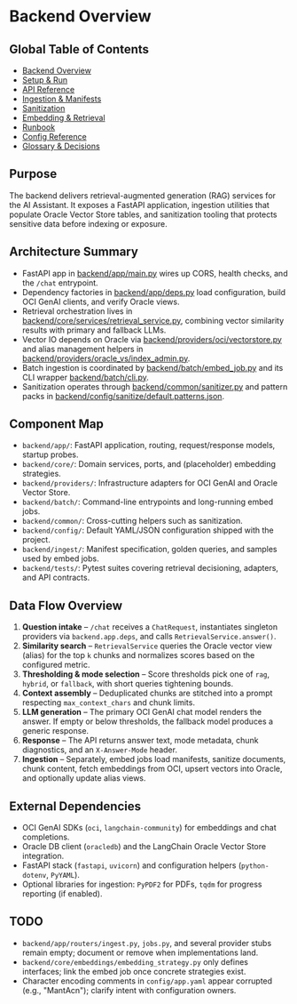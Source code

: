 ﻿# Backend Overview

## Global Table of Contents
- [Backend Overview](./BACKEND_OVERVIEW.md)
- [Setup & Run](./SETUP_AND_RUN.md)
- [API Reference](./API_REFERENCE.md)
- [Ingestion & Manifests](./INGESTION_AND_MANIFESTS.md)
- [Sanitization](./SANITIZATION.md)
- [Embedding & Retrieval](./EMBEDDING_AND_RETRIEVAL.md)
- [Runbook](./RUNBOOK.md)
- [Config Reference](./CONFIG_REFERENCE.md)
- [Glossary & Decisions](./GLOSSARY_AND_DECISIONS.md)

## Purpose
The backend delivers retrieval-augmented generation (RAG) services for the AI Assistant. It exposes a FastAPI application, ingestion utilities that populate Oracle Vector Store tables, and sanitization tooling that protects sensitive data before indexing or exposure.

## Architecture Summary
- FastAPI app in [backend/app/main.py](../../backend/app/main.py) wires up CORS, health checks, and the `/chat` entrypoint.
- Dependency factories in [backend/app/deps.py](../../backend/app/deps.py) load configuration, build OCI GenAI clients, and verify Oracle views.
- Retrieval orchestration lives in [backend/core/services/retrieval_service.py](../../backend/core/services/retrieval_service.py), combining vector similarity results with primary and fallback LLMs.
- Vector IO depends on Oracle via [backend/providers/oci/vectorstore.py](../../backend/providers/oci/vectorstore.py) and alias management helpers in [backend/providers/oracle_vs/index_admin.py](../../backend/providers/oracle_vs/index_admin.py).
- Batch ingestion is coordinated by [backend/batch/embed_job.py](../../backend/batch/embed_job.py) and its CLI wrapper [backend/batch/cli.py](../../backend/batch/cli.py).
- Sanitization operates through [backend/common/sanitizer.py](../../backend/common/sanitizer.py) and pattern packs in [backend/config/sanitize/default.patterns.json](../../backend/config/sanitize/default.patterns.json).

## Component Map
- `backend/app/`: FastAPI application, routing, request/response models, startup probes.
- `backend/core/`: Domain services, ports, and (placeholder) embedding strategies.
- `backend/providers/`: Infrastructure adapters for OCI GenAI and Oracle Vector Store.
- `backend/batch/`: Command-line entrypoints and long-running embed jobs.
- `backend/common/`: Cross-cutting helpers such as sanitization.
- `backend/config/`: Default YAML/JSON configuration shipped with the project.
- `backend/ingest/`: Manifest specification, golden queries, and samples used by embed jobs.
- `backend/tests/`: Pytest suites covering retrieval decisioning, adapters, and API contracts.

## Data Flow Overview
1. **Question intake** – `/chat` receives a `ChatRequest`, instantiates singleton providers via `backend.app.deps`, and calls `RetrievalService.answer()`.
2. **Similarity search** – `RetrievalService` queries the Oracle vector view (alias) for the top `k` chunks and normalizes scores based on the configured metric.
3. **Thresholding & mode selection** – Score thresholds pick one of `rag`, `hybrid`, or `fallback`, with short queries tightening bounds.
4. **Context assembly** – Deduplicated chunks are stitched into a prompt respecting `max_context_chars` and chunk limits.
5. **LLM generation** – The primary OCI GenAI chat model renders the answer. If empty or below thresholds, the fallback model produces a generic response.
6. **Response** – The API returns answer text, mode metadata, chunk diagnostics, and an `X-Answer-Mode` header.
7. **Ingestion** – Separately, embed jobs load manifests, sanitize documents, chunk content, fetch embeddings from OCI, upsert vectors into Oracle, and optionally update alias views.

## External Dependencies
- OCI GenAI SDKs (`oci`, `langchain-community`) for embeddings and chat completions.
- Oracle DB client (`oracledb`) and the LangChain Oracle Vector Store integration.
- FastAPI stack (`fastapi`, `uvicorn`) and configuration helpers (`python-dotenv`, `PyYAML`).
- Optional libraries for ingestion: `PyPDF2` for PDFs, `tqdm` for progress reporting (if enabled).

## TODO
- `backend/app/routers/ingest.py`, `jobs.py`, and several provider stubs remain empty; document or remove when implementations land.
- `backend/core/embeddings/embedding_strategy.py` only defines interfaces; link the embed job once concrete strategies exist.
- Character encoding comments in `config/app.yaml` appear corrupted (e.g., "MantAcn"); clarify intent with configuration owners.
